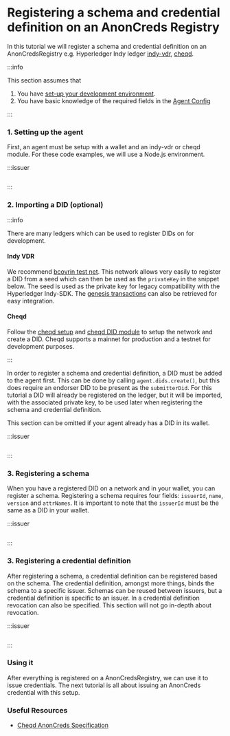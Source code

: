 # Registering a schema and credential definition on an AnonCreds Registry

In this tutorial we will register a schema and credential definition on an AnonCredsRegistry e.g. Hyperledger Indy ledger [indy-vdr](https://github.com/hyperledger/indy-vdr), [cheqd](https://github.com/hyperledger/aries-framework-javascript/packages/cheqd).

:::info

This section assumes that

1. You have [set-up your development environment](../getting-started).
1. You have basic knowledge of the required fields in the [Agent Config](./agent-config)

:::

### 1. Setting up the agent

First, an agent must be setup with a wallet and an indy-vdr or cheqd module. For these code examples, we will use a Node.js environment.

:::issuer

```typescript showLineNumbers register-schema-and-cred-def.ts section-1

```

:::

### 2. Importing a DID (optional)

:::info

There are many ledgers which can be used to register DIDs on for development.

#### Indy VDR

We recommend [bcovrin test net](http://test.bcovrin.vonx.io/). This network allows very easily to register a DID from a seed which can then be used as the `privateKey` in the snippet below. The seed is used as the private key for legacy compatibility with the Hyperledger Indy-SDK. The [genesis transactions](http://test.bcovrin.vonx.io/genesis) can also be retrieved for easy integration.

#### Cheqd

Follow the [cheqd setup](../getting-started//set-up/cheqd/index.md) and [cheqd DID module](./cheqd/index.md) to setup the network and create a DID. Cheqd supports a mainnet for production and a testnet for development purposes.

:::

In order to register a schema and credential definition, a DID must be added to the agent first. This can be done by calling `agent.dids.create()`, but this does require an endorser DID to be present as the `submitterDid`. For this tutorial a DID will already be registered on the ledger, but it will be imported, with the associated private key, to be used later when registering the schema and credential definition.

This section can be omitted if your agent already has a DID in its wallet.

:::issuer

```typescript showLineNumbers register-schema-and-cred-def.ts section-2

```

:::

### 3. Registering a schema

When you have a registered DID on a network and in your wallet, you can register a schema. Registering a schema requires four fields: `issuerId`, `name`, `version` and `attrNames`. It is important to note that the `issuerId` must be the same as a DID in your wallet.

:::issuer

```typescript showLineNumbers register-schema-and-cred-def.ts section-3

```

:::

### 3. Registering a credential definition

After registering a schema, a credential definition can be registered based on the schema. The credential definition, amongst more things, binds the schema to a specific issuer. Schemas can be reused between issuers, but a credential definition is specific to an issuer. In a credential definition revocation can also be specified. This section will not go in-depth about revocation.

:::issuer

```typescript showLineNumbers register-schema-and-cred-def.ts section-4

```

:::

### Using it

After everything is registered on a AnonCredsRegistry, we can use it to issue credentials. The next tutorial is all about issuing an AnonCreds credential with this setup.

### Useful Resources

- [Cheqd AnonCreds Specification](https://docs.cheqd.io/identity/guides/anoncreds)
